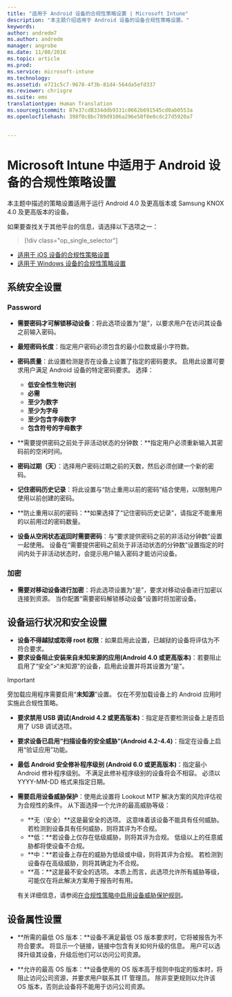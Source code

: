 ```yaml
---
title: "适用于 Android 设备的合规性策略设置 | Microsoft Intune"
description: "本主题介绍适用于 Android 设备的设备合规性策略设置。"
keywords: 
author: andredm7
ms.author: andredm
manager: angrobe
ms.date: 11/08/2016
ms.topic: article
ms.prod: 
ms.service: microsoft-intune
ms.technology: 
ms.assetid: e721c5c7-9678-4f3b-81d4-564da5efd337
ms.reviewer: chrisgre
ms.suite: ems
translationtype: Human Translation
ms.sourcegitcommit: 87e37cd8334ddb9331c0662b691545cd0ab0553a
ms.openlocfilehash: 398f0c8bc789d9106a296e50f0e0cdc27d5920a7


---
```



# <a name="compliance-policy-settings-for-android-devices-in-microsoft-intune"></a>Microsoft Intune 中适用于 Android 设备的合规性策略设置

本主题中描述的策略设置适用于运行 Android 4.0 及更高版本或 Samsung KNOX 4.0 及更高版本的设备。

如果要查找关于其他平台的信息，请选择以下选项之一：
> [!div class="op_single_selector"]
- [适用于 iOS 设备的合规性策略设置](ios-compliance-policy-settings-in-microsoft-intune.md)
- [适用于 Windows 设备的合规性策略设置](windows-compliance-policy-settings-in-microsoft-intune.md)

## <a name="system-security-settings"></a>系统安全设置
### <a name="password"></a>Password
- **需要密码才可解锁移动设备**：将此选项设置为“是”，以要求用户在访问其设备之前输入密码。

-  **最短密码长度**：指定用户密码必须包含的最小位数或最小字符数。

- **密码质量**：此设置检测是否在设备上设置了指定的密码要求。 启用此设置可要求用户满足 Android 设备的特定密码要求。 选择：

  -   **低安全性生物识别**
  -   **必需**
  -   **至少为数字**
  -   **至少为字母**
  -   **至少包含字母数字**
  -   **包含符号的字母数字**

- **需要提供密码之前处于非活动状态的分钟数：**指定用户必须重新输入其密码前的空闲时间。

- **密码过期（天）**：选择用户密码过期之前的天数，然后必须创建一个新的密码。

- **记住密码历史记录**：将此设置与“防止重用以前的密码”结合使用，以限制用户使用以前创建的密码。

- **防止重用以前的密码：**如果选择了“记住密码历史记录”，请指定不能重用的以前用过的密码数量。

- **设备从空闲状态返回时需要密码**：与“要求提供密码之前的非活动分钟数”设置一起使用。 设备在“需要提供密码之前处于非活动状态的分钟数”设置指定的时间内处于非活动状态时，会提示用户输入密码才能访问设备。

### <a name="encryption"></a>加密
- **需要对移动设备进行加密**：将此选项设置为“是”，要求对移动设备进行加密以连接到资源。 当你配置“需要密码解锁移动设备”设置时将加密设备。

## <a name="device-health-and-security-settings"></a>设备运行状况和安全设置

- **设备不得越狱或取得 root 权限**：如果启用此设置，已越狱的设备将评估为不符合要求。
- **要求设备阻止安装来自未知来源的应用(Android 4.0 或更高版本)**：若要阻止启用了“安全”>“未知源”的设备，启用此设置并将其设置为“是”。  

>[!IMPORTANT]
>旁加载应用程序需要启用“**未知源**”设置。 仅在不旁加载设备上的 Android 应用时实施此合规性策略。

- **要求禁用 USB 调试(Android 4.2 或更高版本)**：指定是否要检测设备上是否启用了 USB 调试选项。
- **要求设备已启用“扫描设备的安全威胁”(Android 4.2-4.4)**：指定在设备上启用“验证应用”功能。
- **最低 Android 安全修补程序级别 (Android 6.0 或更高版本)**：指定最小 Android 修补程序级别。  不满足此修补程序级别的设备将会不相容。 必须以 YYYY-MM-DD 格式来指定日期。
- **需要启用设备威胁保护**：使用此设置将 Lookout MTP 解决方案的风险评估视为合规性的条件。 从下面选择一个允许的最高威胁等级：

  - **无（安全）**这是最安全的选项。 这意味着该设备不能具有任何威胁。 若检测到设备具有任何威胁，则将其评为不合规。
  - **低：**若设备上仅存在低级威胁，则将其评为合规。 低级以上的任意威胁都将使设备不合规。
  - **中：**若设备上存在的威胁为低级或中级，则将其评为合规。 若检测到设备存在高级威胁，则将其确定为不合规。
  - **高：**这是最不安全的选项。 本质上而言，此选项允许所有威胁等级，可能仅在将此解决方案用于报告时有用。

  有关详细信息，请参阅[在合规性策略中启用设备威胁保护规则](enable-device-threat-protection-rule-in-compliance-policy.md)。

## <a name="device-property-settings"></a>设备属性设置

- **所需的最低 OS 版本：**设备不满足最低 OS 版本要求时，它将被报告为不符合要求。
  将显示一个链接，链接中包含有关如何升级的信息。 用户可以选择升级其设备，升级后他们可以访问公司资源。

- **允许的最高 OS 版本：**设备使用的 OS 版本高于规则中指定的版本时，将阻止访问公司资源，并要求用户联系其 IT 管理员。 除非变更规则以允许该 OS 版本，否则此设备将不能用于访问公司资源。



<!--HONumber=Dec16_HO2-->


